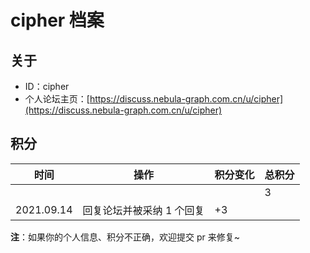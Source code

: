 # cipher 档案

## 关于

- ID：cipher
- 个人论坛主页：[https://discuss.nebula-graph.com.cn/u/cipher](https://discuss.nebula-graph.com.cn/u/cipher)

## 积分

| 时间 | 操作 | 积分变化 | 总积分  |
| --- | --- | --- | --- |
|  |  |  | 3 |
| 2021.09.14 | 回复论坛并被采纳 1 个回复 | +3 |  |

**注**：如果你的个人信息、积分不正确，欢迎提交 pr 来修复~